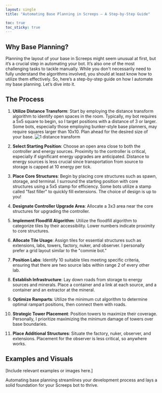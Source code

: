 ```yaml
---
layout: single
title: "Automating Base Planning in Screeps – A Step-by-Step Guide"

toc: true
toc_sticky: true
---
```

## Why Base Planning?

Planning the layout of your base in Screeps might seem unusual at first, but it’s a crucial step in automating your bot. It’s also one of the most challenging tasks to tackle manually. While you don't necessarily need to fully understand the algorithms involved, you should at least know how to utilize them effectively. So, here’s a step-by-step guide on how I automate my base planning. Let’s dive into it.

## The Process

1. **Utilize Distance Transform**: Start by employing the distance transform algorithm to identify open spaces in the room. Typically, my bot requires a 5x5 square to begin, so I target positions with a distance of 3 or larger. Some bots, especially those employing bunker-style base planners, may require squares larger than 10x10. Plan ahead for the desired size of your base.
![1  distance transform](https://github.com/sy-harabi/harabiBot_2024/assets/71678452/659081f1-20cb-472c-9e4c-d96141550810)
2. **Select Starting Position**: Choose an open area close to both the controller and energy sources. Proximity to the controller is critical, especially if significant energy upgrades are anticipated. Distance to energy sources is less crucial since transportation from source to storage is capped at 10 energy per tick.

3. **Place Core Structures**: Begin by placing core structures such as spawn, storage, and terminal. I surround the starting position with core structures using a 5x5 stamp for efficiency. Some bots utilize a stamp called "fast filler" to quickly fill extensions. The choice of design is up to you!

4. **Designate Controller Upgrade Area**: Allocate a 3x3 area near the core structures for upgrading the controller.

5. **Implement Floodfill Algorithm**: Utilize the floodfill algorithm to categorize tiles by their accessibility. Lower numbers indicate proximity to core structures.

6. **Allocate Tile Usage**: Assign tiles for essential structures such as extensions, labs, towers, factory, nuker, and observer. I personally prefer a grid layout similar to the "commie bot."

7. **Position Labs**: Identify 10 suitable tiles meeting specific criteria, ensuring that there are two source labs within range 2 of every other lab.

8. **Establish Infrastructure**: Lay down roads from storage to energy sources and minerals. Place a container and a link at each source, and a container and an extractor at the mineral.

9. **Optimize Ramparts**: Utilize the minimum cut algorithm to determine optimal rampart positions, then connect them with roads.

10. **Strategic Tower Placement**: Position towers to maximize their coverage. Personally, I prioritize maximizing the minimum damage of towers over base boundaries.

11. **Place Additional Structures**: Situate the factory, nuker, observer, and extensions. Placement for the observer is less critical, so anywhere works.

## Examples and Visuals

[Include relevant examples or images here.]

Automating base planning streamlines your development process and lays a solid foundation for your Screeps bot to thrive.

